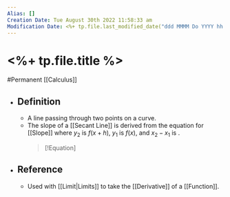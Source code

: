 ```yaml
---
Alias: []
Creation Date: Tue August 30th 2022 11:58:33 am 
Modification Date: <%+ tp.file.last_modified_date("ddd MMMM Do YYYY hh:mm:ss a") %>
---
```

# <%+ tp.file.title %>
#Permanent [[Calculus]]

- ## Definition
	- A line passing through two points on a curve.
	- The slope of a [[Secant Line]] is derived from the equation for [[Slope]] where $y_2$ is $f(x+h)$, $y_1$ is $f(x)$, and $x_2-x_1$ is .
	  > [!Equation]
	  > 
- ## Reference
	- Used with [[Limit|Limits]] to take the [[Derivative]] of a [[Function]].